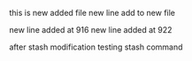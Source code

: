 this is new added file
new line add to new file 

new line added at 916
new line added at 922

after stash modification
testing stash command
